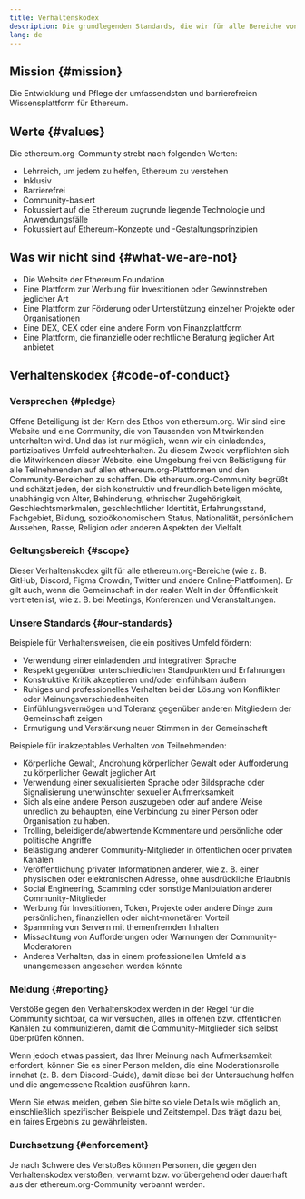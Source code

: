 ```yaml
---
title: Verhaltenskodex
description: Die grundlegenden Standards, die wir für alle Bereiche von ethereum.org anstreben.
lang: de
---
```


## Mission {#mission}

Die Entwicklung und Pflege der umfassendsten und barrierefreien Wissensplattform für Ethereum.

## Werte {#values}

Die ethereum.org-Community strebt nach folgenden Werten:

- Lehrreich, um jedem zu helfen, Ethereum zu verstehen
- Inklusiv
- Barrierefrei
- Community-basiert
- Fokussiert auf die Ethereum zugrunde liegende Technologie und Anwendungsfälle
- Fokussiert auf Ethereum-Konzepte und -Gestaltungsprinzipien

## Was wir nicht sind {#what-we-are-not}

- Die Website der Ethereum Foundation
- Eine Plattform zur Werbung für Investitionen oder Gewinnstreben jeglicher Art
- Eine Plattform zur Förderung oder Unterstützung einzelner Projekte oder Organisationen
- Eine DEX, CEX oder eine andere Form von Finanzplattform
- Eine Plattform, die finanzielle oder rechtliche Beratung jeglicher Art anbietet

## Verhaltenskodex {#code-of-conduct}

### Versprechen {#pledge}

Offene Beteiligung ist der Kern des Ethos von ethereum.org. Wir sind eine Website und eine Community, die von Tausenden von Mitwirkenden unterhalten wird. Und das ist nur möglich, wenn wir ein einladendes, partizipatives Umfeld aufrechterhalten. Zu diesem Zweck verpflichten sich die Mitwirkenden dieser Website, eine Umgebung frei von Belästigung für alle Teilnehmenden auf allen ethereum.org-Plattformen und den Community-Bereichen zu schaffen. Die ethereum.org-Community begrüßt und schätzt jeden, der sich konstruktiv und freundlich beteiligen möchte, unabhängig von Alter, Behinderung, ethnischer Zugehörigkeit, Geschlechtsmerkmalen, geschlechtlicher Identität, Erfahrungsstand, Fachgebiet, Bildung, sozioökonomischem Status, Nationalität, persönlichem Aussehen, Rasse, Religion oder anderen Aspekten der Vielfalt.

### Geltungsbereich {#scope}

Dieser Verhaltenskodex gilt für alle ethereum.org-Bereiche (wie z. B. GitHub, Discord, Figma Crowdin, Twitter und andere Online-Plattformen). Er gilt auch, wenn die Gemeinschaft in der realen Welt in der Öffentlichkeit vertreten ist, wie z. B. bei Meetings, Konferenzen und Veranstaltungen.

### Unsere Standards {#our-standards}

Beispiele für Verhaltensweisen, die ein positives Umfeld fördern:

- Verwendung einer einladenden und integrativen Sprache
- Respekt gegenüber unterschiedlichen Standpunkten und Erfahrungen
- Konstruktive Kritik akzeptieren und/oder einfühlsam äußern
- Ruhiges und professionelles Verhalten bei der Lösung von Konflikten oder Meinungsverschiedenheiten
- Einfühlungsvermögen und Toleranz gegenüber anderen Mitgliedern der Gemeinschaft zeigen
- Ermutigung und Verstärkung neuer Stimmen in der Gemeinschaft

Beispiele für inakzeptables Verhalten von Teilnehmenden:

- Körperliche Gewalt, Androhung körperlicher Gewalt oder Aufforderung zu körperlicher Gewalt jeglicher Art
- Verwendung einer sexualisierten Sprache oder Bildsprache oder Signalisierung unerwünschter sexueller Aufmerksamkeit
- Sich als eine andere Person auszugeben oder auf andere Weise unredlich zu behaupten, eine Verbindung zu einer Person oder Organisation zu haben.
- Trolling, beleidigende/abwertende Kommentare und persönliche oder politische Angriffe
- Belästigung anderer Community-Mitglieder in öffentlichen oder privaten Kanälen
- Veröffentlichung privater Informationen anderer, wie z. B. einer physischen oder elektronischen Adresse, ohne ausdrückliche Erlaubnis
- Social Engineering, Scamming oder sonstige Manipulation anderer Community-Mitglieder
- Werbung für Investitionen, Token, Projekte oder andere Dinge zum persönlichen, finanziellen oder nicht-monetären Vorteil
- Spamming von Servern mit themenfremden Inhalten
- Missachtung von Aufforderungen oder Warnungen der Community-Moderatoren
- Anderes Verhalten, das in einem professionellen Umfeld als unangemessen angesehen werden könnte

### Meldung {#reporting}

Verstöße gegen den Verhaltenskodex werden in der Regel für die Community sichtbar, da wir versuchen, alles in offenen bzw. öffentlichen Kanälen zu kommunizieren, damit die Community-Mitglieder sich selbst überprüfen können.

Wenn jedoch etwas passiert, das Ihrer Meinung nach Aufmerksamkeit erfordert, können Sie es einer Person melden, die eine Moderationsrolle innehat (z. B. dem Discord-Guide), damit diese bei der Untersuchung helfen und die angemessene Reaktion ausführen kann.

Wenn Sie etwas melden, geben Sie bitte so viele Details wie möglich an, einschließlich spezifischer Beispiele und Zeitstempel. Das trägt dazu bei, ein faires Ergebnis zu gewährleisten.

### Durchsetzung {#enforcement}

Je nach Schwere des Verstoßes können Personen, die gegen den Verhaltenskodex verstoßen, verwarnt bzw. vorübergehend oder dauerhaft aus der ethereum.org-Community verbannt werden.
